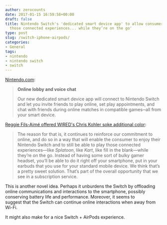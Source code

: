 ```yaml
---
author: zerocounts
date: 2017-01-15 16:59:58+00:00
draft: false
title: Nintendo Switch's 'dedicated smart device app' to allow consumers 'to play
  those connected experiences... while they’re on the go'
type: post
slug: /switch-iphone-airpods/
categories:
- General
tags:
- nintendo
- nintendo switch
- switch
---
```


[Nintendo.com](http://www.nintendo.com/switch/online-service/):

> **Online lobby and voice chat**
>
> Our new dedicated smart device app will connect to Nintendo Switch and let you invite friends to play online, set play appointments, and chat with friends during online matches in compatible games─all from your smart device.

[Reggie Fils-Aimé offered WIRED's Chris Kohler soke additional color](https://www.wired.com/2017/01/reggie-fils-aime-nintendo-interview/):

> The reason for that is, it continues to reinforce our commitment to online, and do so in a way that will enable the consumer to enjoy their Nintendo Switch and to still be able to play those connected experiences—like _Splatoon_, like _Kart_, like fill in the blank—while they’re on the go. Instead of having some sort of bulky gamer headset, you’ll be able to do it right off your smartphone, put in your earbuds that you use for your standard mobile device. We think that’s a pretty sweet solution. That’s part of the overall opportunity that we see in a subscription service.

This is another novel idea. Perhaps it unburdens the Switch by offloading online communications and interactions to the smartphone, possibly conserving battery life and performance. Moreover, it seems to suggest that the Switch can continue online interactions when away from Wi-Fi.

It might also make for a nice Switch + AirPods experience.
